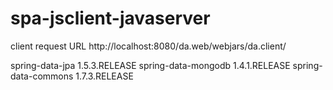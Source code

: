 spa-jsclient-javaserver
=======================


client request URL http://localhost:8080/da.web/webjars/da.client/


spring-data-jpa       1.5.3.RELEASE
spring-data-mongodb   1.4.1.RELEASE
spring-data-commons   1.7.3.RELEASE
